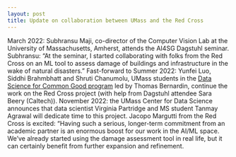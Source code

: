 ```yaml
---
layout: post
title: Update on collaboration between UMass and the Red Cross
---
```


March 2022: Subhransu Maji, co-director of the Computer Vision Lab at the University of Massachusetts, Amherst, attends the AI4SG Dagstuhl seminar. Subhransu: “At the seminar, I started collaborating with folks from the Red Cross on an ML tool to assess damage of buildings and infrastructure in the wake of natural disasters.” Fast-forward to Summer 2022: Yunfei Luo, Siddhi Brahmbhatt and Shruti Chanumolu, UMass students in the [Data Science for Common Good program]([url](https://eur01.safelinks.protection.outlook.com/?url=https%3A%2F%2Fds.cs.umass.edu%2Fds4cg%2F2022-projects&data=05%7C01%7Cruben.dewinne%40oxfamnovib.nl%7C4c41bdfec200406e90eb08dad0909f60%7Cc42c6655bda0417590bab6e48cacd561%7C0%7C0%7C638051617812816330%7CUnknown%7CTWFpbGZsb3d8eyJWIjoiMC4wLjAwMDAiLCJQIjoiV2luMzIiLCJBTiI6Ik1haWwiLCJXVCI6Mn0%3D%7C3000%7C%7C%7C&sdata=108QQD3TIyCshyx%2FdDflN0129eYbMyy9VmpxfIFKiuw%3D&reserved=0)) led by Thomas Bernardin, continue the work on the Red Cross project (with help from Dagstuhl attendee Sara Beery (Caltech)). November 2022: the UMass Center for Data Science announces that data scientist Virginia Partridge and MS student Tanmay Agrawal will dedicate time to this project. Jacopo Margutti from the Red Cross is excited: “Having such a serious, longer-term commitment from an academic partner is an enormous boost for our work in the AI/ML space. We’ve already started using the damage assessment tool in real life, but it can certainly benefit from further expansion and refinement.
